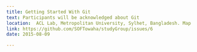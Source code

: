 ```yaml
---
title: Getting Started With Git
text: Participants will be acknowledged about Git
location:  ACL Lab, Metropolitan University, Sylhet, Bangladesh. Map
link: https://github.com/SOFTowaha/studyGroup/issues/6
date: 2015-08-09

---
```


